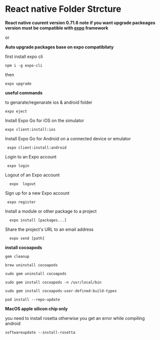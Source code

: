 # React native Folder Strcture

**React native cuurent version 0.71.6 note if you want upgrade packeages version must be compatible with [expo](https://docs.expo.dev/) framework**

or

**Auto upgrade packages base on expo compatibilaty**

first install expo cli

```command
npm i -g expo-cli
```

then

```command
expo upgrade
```

**useful commands**

to genarate/regenarate ios & android folder

```command
expo eject
```

Install Expo Go for iOS on the simulator

```command
expo client:install:ios
```

Install Expo Go for Android on a connected device or emulator

```command
 expo client:install:android
```

Login to an Expo account

```command
 expo login
```

Logout of an Expo account

```command
  expo  logout
```

Sign up for a new Expo account

```command
 expo register
```

Install a module or other package to a project

```command
  expo install [packages...]
```

Share the project's URL to an email address

```command
  expo send [path]
```

**install cocoapods**
```command
gem cleanup
```
```command
brew uninstall cocoapods
```
```command
sudo gem uninstall cocoapods
```
```command
sudo gem install cocoapods -n /usr/local/bin
```
```command
sudo gem install cocoapods-user-defined-build-types
```
```command
pod install --repo-update
```

**MacOS apple silicon chip only**

you need to install rosetta otherwise you get an error while compiling android
```command
softwareupdate --install-rosetta
```
